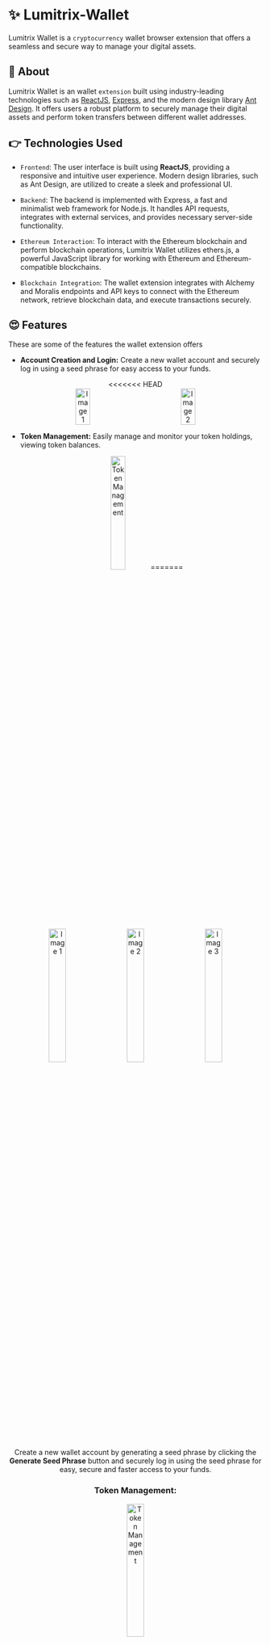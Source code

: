 # ✨ Lumitrix-Wallet

Lumitrix Wallet is a `cryptocurrency` wallet browser extension that offers a seamless and secure way to manage your digital assets.

## 👀 About

Lumitrix Wallet is an wallet `extension` built using industry-leading technologies such as [ReactJS](https://react.dev/), [Express](https://expressjs.com/), and the modern design library [Ant Design](https://ant.design/).
It offers users a robust platform to securely manage their digital assets and perform token transfers between different wallet addresses.

## 👉 Technologies Used

- `Frontend`: The user interface is built using **ReactJS**, providing a responsive and intuitive user experience.
  Modern design libraries, such as Ant Design, are utilized to create a sleek and professional UI.

- `Backend`: The backend is implemented with Express, a fast and minimalist web framework for Node.js.
  It handles API requests, integrates with external services, and provides necessary server-side functionality.

- `Ethereum Interaction`: To interact with the Ethereum blockchain and perform blockchain operations,
  Lumitrix Wallet utilizes ethers.js, a powerful JavaScript library for working with Ethereum and Ethereum-compatible blockchains.

- `Blockchain Integration`: The wallet extension integrates with Alchemy and Moralis endpoints and API keys to connect with the Ethereum network, retrieve blockchain data, and execute transactions securely.

## 😍 Features

These are some of the features the wallet extension offers

- **Account Creation and Login:**
  Create a new wallet account and securely log in using a seed phrase for easy access to your funds.

<div align="center">
<<<<<<< HEAD
  <div style="display:flex;justify-content:space-evenly">
    <img width="24%" src="./screenshots/ss1.png" alt="Image 1" />
    <img width="24%" src="./screenshots/ss2.png" alt="Image 2" />
  </div>
</div>

- **Token Management:**
  Easily manage and monitor your token holdings, viewing token balances.

<div align="center">
  <div style="text-align: center;">
    <img width="24%" src="./screenshots/ss3.png" alt="Token Management" />
=======
  <div style="text-align: center;">
    <img width="26%" src="https://github.com/aviroopjana/Lumitrix-Wallet/blob/9765613192fe281c4c288379f133c25e3c5ddfb1/wallet/src/assets/ss1.png" alt="Image 1" />
    &nbsp;&nbsp;&nbsp;&nbsp;
    <img width="26%" src="https://github.com/aviroopjana/Lumitrix-Wallet/blob/f993c7e572ee7f076597cf90c58dc3a1622f5641/wallet/src/assets/ss6.png" alt="Image 2" />
    &nbsp;&nbsp;&nbsp;&nbsp;
    <img width="26%" src="https://github.com/aviroopjana/Lumitrix-Wallet/blob/9765613192fe281c4c288379f133c25e3c5ddfb1/wallet/src/assets/ss2.png" alt="Image 3" />
    <p>Create a new wallet account by generating a seed phrase by clicking the <strong>Generate Seed Phrase</strong> button and securely log in using the seed phrase for easy, secure and faster access to your funds.</p>
  </div>
</div>                       

### Token Management: 

<div align="center">
  <div style="text-align: center;">
    <img width="26%" src="https://github.com/aviroopjana/Lumitrix-Wallet/blob/9765613192fe281c4c288379f133c25e3c5ddfb1/wallet/src/assets/ss3.png" alt="Token Management" />
    <p>Now you can easily manage and monitor your token holdings, by clicking on the <strong>Tokens</strong> tab you can view the different tokens associate with your account and their token balances.</p>
  </div>
</div>

### NFT Collection: 

<div align="center">
  <div style="text-align: center;">
    <img width="26%" src="https://github.com/aviroopjana/Lumitrix-Wallet/blob/9765613192fe281c4c288379f133c25e3c5ddfb1/wallet/src/assets/ss4.png" alt="NFT" />
    <p>You can explore and manage your non-fungible token (NFT) collection by clicking on the <strong>NFTs</strong> tab, it will display all the NFTs associate with your wallet address</p>
>>>>>>> 8f23e4c02e38b134ceaaf9354dc751b30956913f
  </div>
</div>

- **NFT Collection**

  You can explore and manage your non-fungible token (NFT) collection by clicking on the NFTs tab, it will display all the NFTs associate with your wallet address

<div align="center">
  <div style="text-align: center;">
<<<<<<< HEAD
    <img width="24%" src="./screenshots/ss4.png" alt="NFT" />
=======
    <img width="26%" src="https://github.com/aviroopjana/Lumitrix-Wallet/blob/9765613192fe281c4c288379f133c25e3c5ddfb1/wallet/src/assets/ss5.png" alt="Transfer" />
    <p>View the balance of your wallet address of the particular selected chain and Send tokens securely between wallets, ensuring the integrity and privacy of your transactions. With that you can not only transfer your tokens on just a single chain by clicking on the above top right corner's select dropdown you can select the preferable chain and transfer tokens on that chain</p>
>>>>>>> 8f23e4c02e38b134ceaaf9354dc751b30956913f
  </div>
</div>

- **Wallet Balance and Secure Transactions:**
  View the balance of your wallet address and Send tokens securely between wallets, ensuring the integrity and privacy of your transactions.

<div align="center">
  <div style="text-align: center;">
    <img width="24%" src="./screenshots/ss5.png" alt="Transfer" />
  </div>
</div>

## 👩‍🍳 Prerequisites

Before getting started make sure you have the following prerequisites installed on your system.

- [Google Chrome](https://www.google.com/chrome/) or [Mozila FireFox](https://www.mozilla.org/en-US/firefox/new/)

## 🏃 Installation

To install Lumitrix Browser Extension follow these steps

- Clone the repository or download the zip file.

```bash
  git clone https://github.com/aviroopjana/Lumitrix-Wallet.git
```

- Open your web browser (Google Chrome or Mozilla Firefox).

- Navigate to the browser's extension management page:

- Google Chrome: Click the menu icon (three dots) in the top-right corner, go to "More tools" > "Extensions."
  Mozilla Firefox: Click the menu icon (three horizontal lines) in the top-right corner, go to "Add-ons."
  Enable "Developer mode" or "Debug mode" in the extension management page.

- Click the "Load unpacked" or "Load temporary add-on" button and select the folder where you cloned or extracted the extension's source code.

- The Crypto Wallet Browser Extension should now be installed and visible in your browser's toolbar

## 🧑‍💼 Usage

To use the Crypto Wallet Browser Extension, follow these steps:

- Click on the extension icon in your browser's toolbar.

- If this is your first time using the extension, you will be prompted to create a new wallet or import an existing one. Follow the on-screen instructions to set up your wallet.

- Once your wallet is set up, you can view your wallet balance, send and receive transactions, and interact with supported dApps on various blockchain networks.

- Explore the extension's settings to customize your experience and manage your wallet preferences.

## 😁 Conclusion

This is a simple wallet browser extension. It provides a basic structure for users to get started with your crypto wallet browser extension, including installation instructions, usage guidelines, and information about contributing and support.
